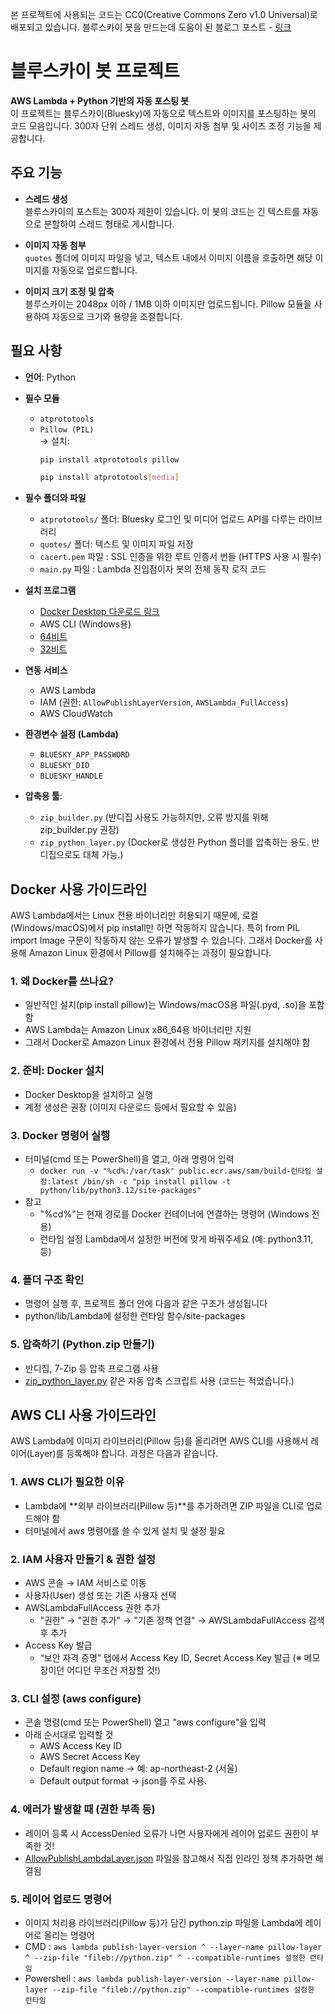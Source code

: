 본 프로젝트에 사용되는 코드는 CC0(Creative Commons Zero v1.0 Universal)로 배포되고 있습니다. 
블루스카이 봇을 만드는데 도움이 된 블로그 포스트 - [링크](https://udaqueness.blog/2023/07/23/%ED%8C%8C%EC%9D%B4%EC%8D%AC%EC%9C%BC%EB%A1%9C-%EB%B8%94%EB%A3%A8%EC%8A%A4%EC%B9%B4%EC%9D%B4-%EB%B4%87-%EB%A7%8C%EB%93%A4%EA%B8%B0/)


# 블루스카이 봇 프로젝트
**AWS Lambda + Python 기반의 자동 포스팅 봇**  
이 프로젝트는 블루스카이(Bluesky)에 자동으로 텍스트와 이미지를 포스팅하는 봇의 코드 모음입니다. 300자 단위 스레드 생성, 이미지 자동 첨부 및 사이즈 조정 기능을 제공합니다.

## 주요 기능
- **스레드 생성**  
  블루스카이의 포스트는 300자 제한이 있습니다. 이 봇의 코드는 긴 텍스트를 자동으로 분할하여 스레드 형태로 게시합니다.

- **이미지 자동 첨부**  
  `quotes` 폴더에 이미지 파일을 넣고, 텍스트 내에서 이미지 이름을 호출하면 해당 이미지를 자동으로 업로드합니다.

- **이미지 크기 조정 및 압축**  
  블루스카이는 2048px 이하 / 1MB 이하 이미지만 업로드됩니다. Pillow 모듈을 사용하여 자동으로 크기와 용량을 조절합니다.



## 필요 사항
- **언어**: Python  
- **필수 모듈**
  - `atprototools`  
  - `Pillow (PIL)`  
  → 설치:  
    ```bash
    pip install atprototools pillow
    ```
    ```bash
    pip install atprototools[media]
    ```

- **필수 폴더와 파일**
  - `atprototools/` 폴더: Bluesky 로그인 및 미디어 업로드 API를 다루는 라이브러리
  - `quotes/` 폴더: 텍스트 및 이미지 파일 저장
  - `cacert.pem` 파일 : SSL 인증을 위한 루트 인증서 번들 (HTTPS 사용 시 필수)
  - `main.py` 파일 : Lambda 진입점이자 봇의 전체 동작 로직 코드	
 
- **설치 프로그램**
  - [Docker Desktop 다운로드 링크](https://www.docker.com/products/docker-desktop)
  - AWS CLI (Windows용)
   - [64비트](https://awscli.amazonaws.com/AWSCLIV2.msi)
   - [32비트](https://awscli.amazonaws.com/AWSCLIV2-32bit.msi)

- **연동 서비스** 
  - AWS Lambda
  - IAM (권한: `AllowPublishLayerVersion`, `AWSLambda_FullAccess`)  
  - AWS CloudWatch  

- **환경변수 설정 (Lambda)**
  - `BLUESKY_APP_PASSWORD`  
  - `BLUESKY_DID`  
  - `BLUESKY_HANDLE`

- **압축용 툴**:
  - `zip_builder.py` (반디집 사용도 가능하지만, 오류 방지를 위해 zip_builder.py 권장)
  - `zip_python_layer.py` (Docker로 생성한 Python 폴더를 압축하는 용도. 반디집으로도 대체 가능.)



## Docker 사용 가이드라인
AWS Lambda에서는 Linux 전용 바이너리만 허용되기 때문에, 로컬(Windows/macOS)에서 pip install만 하면 작동하지 않습니다. 특히 from PIL import Image 구문이 작동하지 않는 오류가 발생할 수 있습니다. 그래서 Docker를 사용해 Amazon Linux 환경에서 Pillow를 설치해주는 과정이 필요합니다.

### 1. 왜 Docker를 쓰나요?
- 일반적인 설치(pip install pillow)는 Windows/macOS용 파일(.pyd, .so)을 포함함
- AWS Lambda는 Amazon Linux x86_64용 바이너리만 지원
- 그래서 Docker로 Amazon Linux 환경에서 전용 Pillow 패키지를 설치해야 함

### 2. 준비: Docker 설치
- Docker Desktop을 설치하고 실행
- 계정 생성은 권장 (이미지 다운로드 등에서 필요할 수 있음)
### 3. Docker 명령어 실행
- 터미널(cmd 또는 PowerShell)을 열고, 아래 명령어 입력
  - ```docker run -v "%cd%:/var/task" public.ecr.aws/sam/build-런타임 설정:latest /bin/sh -c "pip install pillow -t python/lib/python3.12/site-packages"```
- 참고
  - "%cd%"는 현재 경로를 Docker 컨테이너에 연결하는 명령어 (Windows 전용)
  - 런타임 설정 Lambda에서 설정한 버전에 맞게 바꿔주세요 (예: python3.11,  등)

### 4. 폴더 구조 확인
- 명령어 실행 후, 프로젝트 폴더 안에 다음과 같은 구조가 생성됩니다
- python/lib/Lambda에 설정한 런타임 함수/site-packages

### 5. 압축하기 (Python.zip 만들기)
- 반디집, 7-Zip 등 압축 프로그램 사용
- [zip_python_layer.py](https://github.com/sechsKatze/simple-bluesky-bot-code/blob/main/zip_python_layer.py) 같은 자동 압축 스크립트 사용 (코드는 적었습니다.)


## AWS CLI 사용 가이드라인
AWS Lambda에 이미지 라이브러리(Pillow 등)를 올리려면 AWS CLI를 사용해서 레이어(Layer)를 등록해야 합니다. 과정은 다음과 같습니다. 

### 1. AWS CLI가 필요한 이유
- Lambda에 **외부 라이브러리(Pillow 등)**를 추가하려면 ZIP 파일을 CLI로 업로드해야 함
- 터미널에서 aws 명령어를 쓸 수 있게 설치 및 설정 필요

### 2. IAM 사용자 만들기 & 권한 설정
- AWS 콘솔 → IAM 서비스로 이동
- 사용자(User) 생성 또는 기존 사용자 선택
- AWSLambdaFullAccess 권한 추가
  - "권한" → "권한 추가" → "기존 정책 연결" → AWSLambdaFullAccess 검색 후 추가
- Access Key 발급
  - “보안 자격 증명” 탭에서 Access Key ID, Secret Access Key 발급 (※ 메모장이던 어디던 무조건 저장할 것!)

### 3. CLI 설정 (aws configure)
- 콘솔 명령(cmd 또는 PowerShell) 열고 "aws configure"을 입력
- 아래 순서대로 입력할 것
  - AWS Access Key ID
  - AWS Secret Access Key
  - Default region name → 예: ap-northeast-2 (서울)
  - Default output format → json를 주로 사용.

### 4. 에러가 발생할 때 (권한 부족 등)
- 레이어 등록 시 AccessDenied 오류가 나면 사용자에게 레이어 업로드 권한이 부족한 것!
- [AllowPublishLambdaLayer.json](https://github.com/sechsKatze/simple-bluesky-bot-code/blob/main/AllowPublishLayerVersion.json) 파일을 참고해서 직접 인라인 정책 추가하면 해결됨

### 5. 레이어 업로드 명령어
- 이미지 처리용 라이브러리(Pillow 등)가 담긴 python.zip 파일을 Lambda에 레이어로 올리는 명령어
 - CMD : ```aws lambda publish-layer-version ^ --layer-name pillow-layer ^ --zip-file "fileb://python.zip" ^ --compatible-runtimes 설정한 런타임```
 - Powershell : ```aws lambda publish-layer-version --layer-name pillow-layer --zip-file "fileb://python.zip" --compatible-runtimes 설정한 런타임```

